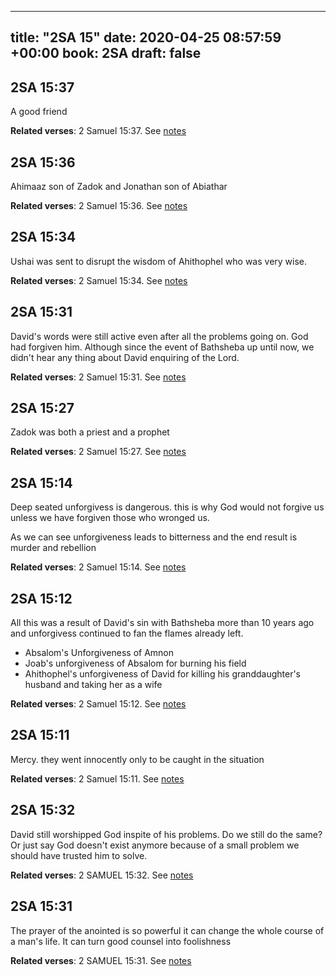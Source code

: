 
---
title: "2SA 15"
date: 2020-04-25 08:57:59 +00:00
book: 2SA
draft: false
---

## 2SA 15:37

A good friend

**Related verses**: 2 Samuel 15:37. See [notes](https://my.bible.com/notes/3415414022483992719)


## 2SA 15:36

Ahimaaz son of Zadok and Jonathan son of Abiathar

**Related verses**: 2 Samuel 15:36. See [notes](https://my.bible.com/notes/3415413773845651596)


## 2SA 15:34

Ushai was sent to disrupt the wisdom of Ahithophel who was very wise.

**Related verses**: 2 Samuel 15:34. See [notes](https://my.bible.com/notes/3415413140941955210)


## 2SA 15:31

David's words were still active even after all the problems going on. God had forgiven him. Although since the event of Bathsheba up until now, we didn't hear any thing about David enquiring of the Lord.

**Related verses**: 2 Samuel 15:31. See [notes](https://my.bible.com/notes/3415412206409080966)


## 2SA 15:27

Zadok was both a priest and a prophet

**Related verses**: 2 Samuel 15:27. See [notes](https://my.bible.com/notes/3415410655363850371)


## 2SA 15:14

Deep seated unforgivess is dangerous. this is why God would not forgive us unless we have forgiven those who wronged us. 

As we can see unforgiveness leads to bitterness and the end result is murder and rebellion

**Related verses**: 2 Samuel 15:14. See [notes](https://my.bible.com/notes/3415408473579184247)


## 2SA 15:12

All this was a result of David's sin with Bathsheba more than 10 years ago and unforgivess continued to fan the flames already left.

- Absalom's Unforgiveness of Amnon
- Joab's unforgiveness of Absalom for burning his field
- Ahithophel's unforgiveness of David for killing his granddaughter's husband and taking her as a wife

**Related verses**: 2 Samuel 15:12. See [notes](https://my.bible.com/notes/3415407663600361587)


## 2SA 15:11

Mercy. they went innocently only to be caught in the situation

**Related verses**: 2 Samuel 15:11. See [notes](https://my.bible.com/notes/3415404877332602971)


## 2SA 15:32

David still worshipped God inspite of his problems. Do we still do the same? Or just say God doesn't exist anymore because of a small problem we should have trusted him to solve.

**Related verses**: 2 SAMUEL 15:32. See [notes](https://my.bible.com/notes/2644971540097786718)


## 2SA 15:31

The prayer of the anointed is so powerful it can change the whole course of a man's life. It can turn good counsel into foolishness

**Related verses**: 2 SAMUEL 15:31. See [notes](https://my.bible.com/notes/2644970643850519389)


